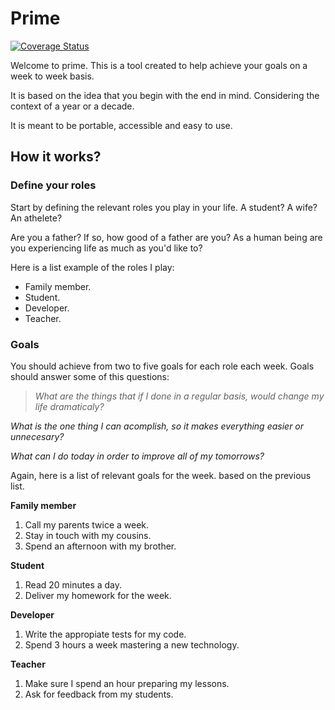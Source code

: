 # Prime
[![Coverage Status](https://coveralls.io/repos/github/papaponmx/prime/badge.svg?branch=master)](https://coveralls.io/github/papaponmx/prime?branch=master)

Welcome to prime. This is a tool created to help achieve your goals on a week to week basis.

It is based on the idea that you begin with the end in mind. Considering the context of a year or a decade.

It is meant to be portable, accessible and easy to use.

## How it works?

### Define your roles
Start by defining the relevant roles you play in your life.  A student? A wife? An athelete?

Are you a father? If so, how good of a father are you?
As a human being are you experiencing life as much as you'd like to?

Here is a list example of the roles I play:
* Family member.
* Student.
* Developer.
* Teacher.

### Goals

You should achieve from two to five goals for each role each week. Goals should answer some of this questions:

> _What are the things that if I done in a regular basis, would change my life dramaticaly?_

_What is the one thing I can acomplish, so it makes everything easier or unnecesary?_

_What can  I do today in order to improve all of my tomorrows?_


Again, here is a list of relevant goals for the week. based on the previous list.

**Family member**
  1. Call my parents twice a week.
  2. Stay in touch with my cousins.
  3. Spend an afternoon with my brother.

**Student**
  1. Read 20 minutes a day.
  2. Deliver my homework for the week.

**Developer**
  1. Write the appropiate tests for my code.
  2. Spend 3 hours a week mastering a new technology.

**Teacher**
  1. Make sure I spend an hour preparing my lessons.
  2. Ask for feedback from my students.
